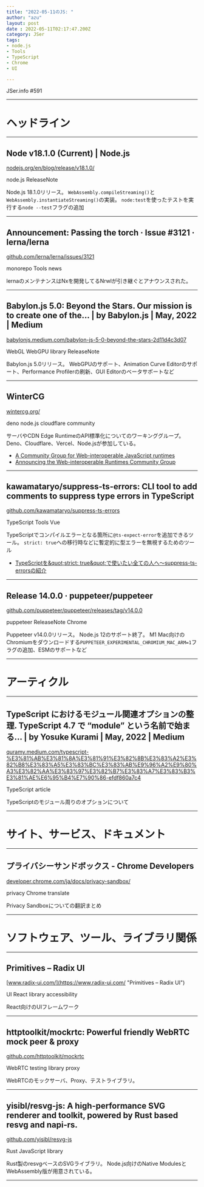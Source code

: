 ```yaml
---
title: "2022-05-11のJS: "
author: "azu"
layout: post
date : 2022-05-11T02:17:47.200Z
category: JSer
tags:
- node.js
- Tools
- TypeScript
- Chrome
- UI

---
```


JSer.info #591

----

<h1 class="site-genre">ヘッドライン</h1>

----

## Node v18.1.0 (Current) | Node.js
[nodejs.org/en/blog/release/v18.1.0/](https://nodejs.org/en/blog/release/v18.1.0/ "Node v18.1.0 (Current) | Node.js")
<p class="jser-tags jser-tag-icon"><span class="jser-tag">node.js</span> <span class="jser-tag">ReleaseNote</span></p>

Node.js 18.1.0リリース。
`WebAssembly.compileStreaming()`と`WebAssembly.instantiateStreaming()`の実装。
`node:test`を使ったテストを実行する`node --test`フラグの追加


----

## Announcement: Passing the torch · Issue #3121 · lerna/lerna
[github.com/lerna/lerna/issues/3121](https://github.com/lerna/lerna/issues/3121 "Announcement: Passing the torch · Issue #3121 · lerna/lerna")
<p class="jser-tags jser-tag-icon"><span class="jser-tag">monorepo</span> <span class="jser-tag">Tools</span> <span class="jser-tag">news</span></p>

lernaのメンテナンスはNxを開発してるNrwlが引き継ぐとアナウンスされた。


----

## Babylon.js 5.0: Beyond the Stars. Our mission is to create one of the… | by Babylon.js | May, 2022 | Medium
[babylonjs.medium.com/babylon-js-5-0-beyond-the-stars-2d11d4c3d07](https://babylonjs.medium.com/babylon-js-5-0-beyond-the-stars-2d11d4c3d07 "Babylon.js 5.0: Beyond the Stars. Our mission is to create one of the… | by Babylon.js | May, 2022 | Medium")
<p class="jser-tags jser-tag-icon"><span class="jser-tag">WebGL</span> <span class="jser-tag">WebGPU</span> <span class="jser-tag">library</span> <span class="jser-tag">ReleaseNote</span></p>

Babylon.js 5.0リリース。
WebGPUのサポート、Animation Curve Editorのサポート、Performance Profilerの刷新、GUI Editorのベータサポートなど


----

## WinterCG
[wintercg.org/](https://wintercg.org/ "WinterCG")
<p class="jser-tags jser-tag-icon"><span class="jser-tag">deno</span> <span class="jser-tag">node.js</span> <span class="jser-tag">cloudflare</span> <span class="jser-tag">community</span></p>

サーバやCDN Edge RuntimeのAPI標準化についてのワーキンググループ。
Deno、Cloudflare、Vercel、Node.jsが参加している。

- [A Community Group for Web-interoperable JavaScript runtimes](https://blog.cloudflare.com/introducing-the-wintercg/ "A Community Group for Web-interoperable JavaScript runtimes")
- [Announcing the Web-interoperable Runtimes Community Group](https://deno.com/blog/announcing-wintercg "Announcing the Web-interoperable Runtimes Community Group")

----

## kawamataryo/suppress-ts-errors: CLI tool to add comments to suppress type errors in TypeScript
[github.com/kawamataryo/suppress-ts-errors](https://github.com/kawamataryo/suppress-ts-errors "kawamataryo/suppress-ts-errors: CLI tool to add comments to suppress type errors in TypeScript")
<p class="jser-tags jser-tag-icon"><span class="jser-tag">TypeScript</span> <span class="jser-tag">Tools</span> <span class="jser-tag">Vue</span></p>

TypeScriptでコンパイルエラーとなる箇所に`@ts-expect-error`を追加できるツール。
`strict: true`への移行時などに暫定的に型エラーを無視するためのツール

- [TypeScriptを&amp;quot;strict: true&amp;quot;で使いたい全ての人へ〜suppress-ts-errorsの紹介](https://zenn.dev/ryo_kawamata/articles/suppress-ts-errors "TypeScriptを&amp;amp;quot;strict: true&amp;amp;quot;で使いたい全ての人へ〜suppress-ts-errorsの紹介")

----

## Release 14.0.0 · puppeteer/puppeteer
[github.com/puppeteer/puppeteer/releases/tag/v14.0.0](https://github.com/puppeteer/puppeteer/releases/tag/v14.0.0 "Release 14.0.0 · puppeteer/puppeteer")
<p class="jser-tags jser-tag-icon"><span class="jser-tag">puppeteer</span> <span class="jser-tag">ReleaseNote</span> <span class="jser-tag">Chrome</span></p>

Puppeteer v14.0.0リリース。
Node.js 12のサポート終了。
M1 Mac向けのChromiumをダウンロードする`PUPPETEER_EXPERIMENTAL_CHROMIUM_MAC_ARM=1`フラグの追加、ESMのサポートなど


----
<h1 class="site-genre">アーティクル</h1>

----

## TypeScript におけるモジュール関連オプションの整理. TypeScript 4.7 で “module” という名前で始まる… | by Yosuke Kurami | May, 2022 | Medium
[quramy.medium.com/typescript-%E3%81%AB%E3%81%8A%E3%81%91%E3%82%8B%E3%83%A2%E3%82%B8%E3%83%A5%E3%83%BC%E3%83%AB%E9%96%A2%E9%80%A3%E3%82%AA%E3%83%97%E3%82%B7%E3%83%A7%E3%83%B3%E3%81%AE%E6%95%B4%E7%90%86-efdf860a7c4](https://quramy.medium.com/typescript-%E3%81%AB%E3%81%8A%E3%81%91%E3%82%8B%E3%83%A2%E3%82%B8%E3%83%A5%E3%83%BC%E3%83%AB%E9%96%A2%E9%80%A3%E3%82%AA%E3%83%97%E3%82%B7%E3%83%A7%E3%83%B3%E3%81%AE%E6%95%B4%E7%90%86-efdf860a7c4 "TypeScript におけるモジュール関連オプションの整理. TypeScript 4.7 で “module” という名前で始まる… | by Yosuke Kurami | May, 2022 | Medium")
<p class="jser-tags jser-tag-icon"><span class="jser-tag">TypeScript</span> <span class="jser-tag">article</span></p>

TypeScriptのモジュール周りのオプションについて


----
<h1 class="site-genre">サイト、サービス、ドキュメント</h1>

----

## プライバシーサンドボックス - Chrome Developers
[developer.chrome.com/ja/docs/privacy-sandbox/](https://developer.chrome.com/ja/docs/privacy-sandbox/ "プライバシーサンドボックス - Chrome Developers")
<p class="jser-tags jser-tag-icon"><span class="jser-tag">privacy</span> <span class="jser-tag">Chrome</span> <span class="jser-tag">translate</span></p>

Privacy Sandboxについての翻訳まとめ


----
<h1 class="site-genre">ソフトウェア、ツール、ライブラリ関係</h1>

----

## Primitives – Radix UI
[www.radix-ui.com/](https://www.radix-ui.com/ "Primitives – Radix UI")
<p class="jser-tags jser-tag-icon"><span class="jser-tag">UI</span> <span class="jser-tag">React</span> <span class="jser-tag">library</span> <span class="jser-tag">accessibility</span></p>

React向けのUIフレームワーク


----

## httptoolkit/mockrtc: Powerful friendly WebRTC mock peer &amp; proxy
[github.com/httptoolkit/mockrtc](https://github.com/httptoolkit/mockrtc "httptoolkit/mockrtc: Powerful friendly WebRTC mock peer &amp; proxy")
<p class="jser-tags jser-tag-icon"><span class="jser-tag">WebRTC</span> <span class="jser-tag">testing</span> <span class="jser-tag">library</span> <span class="jser-tag">proxy</span></p>

WebRTCのモックサーバ、Proxy、テストライブラリ。


----

## yisibl/resvg-js: A high-performance SVG renderer and toolkit, powered by Rust based resvg and napi-rs.
[github.com/yisibl/resvg-js](https://github.com/yisibl/resvg-js "yisibl/resvg-js: A high-performance SVG renderer and toolkit, powered by Rust based resvg and napi-rs.")
<p class="jser-tags jser-tag-icon"><span class="jser-tag">Rust</span> <span class="jser-tag">JavaScript</span> <span class="jser-tag">library</span></p>

Rust製のresvgベースのSVGライブラリ。
Node.js向けのNative ModulesとWebAssembly版が用意されている。


----
